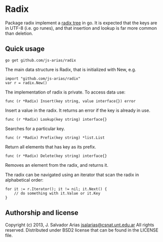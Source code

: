 Radix
=====

Package radix implement a
[radix tree](http://en.wikipedia.org/wiki/Radix_tree) in go.  It is
expected that the keys are in UTF-8 (i.e. go runes), and that
insertion and lookup is far more common than deletion.


Quick usage
-----------

    go get github.com/js-arias/radix

The main data structure is Radix, that is initialized with New, e.g.

    import "github.com/js-arias/radix"
    var r = radix.New()

The implementation of radix is private. To access data use:

    func (r *Radix) Insert(key string, value interface{}) error
    
Insert a value in the radix. It returns an error if the key is already
in use.

    func (r *Radix) Lookup(key string) interface{}
    
Searches for a particular key.

    func (r *Radix) Prefix(key string) *list.List

Return all elements that has key as its prefix.

    func (r *Radix) Delete(key string) interface{}
    
Removes an element from the radix, and returns it.

The radix can be navigated using an iterator that scan the radix
in alphabetical order:

    for it := r.Iterator(); it != nil; it.Next() {
        // do something with it.Value or it.Key
    }

Authorship and license
----------------------

Copyright (c) 2013, J. Salvador Arias <jsalarias@csnat.unt.edu.ar>
All rights reserved.
Distributed under BSD2 license that can be found in the LICENSE file.

